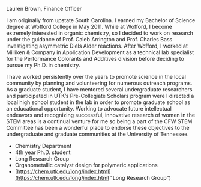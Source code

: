 Lauren Brown, Finance Officer

I am originally from upstate South Carolina. I earned my Bachelor of Science degree at Wofford College in May 2011. While at Wofford, I become extremely interested in organic chemistry, so I decided to work on research under the guidance of Prof. Caleb Arrington and Prof. Charles Bass investigating asymmetric Diels Alder reactions. After Wofford, I worked at Milliken & Company in Application Development as a technical lab specialist for the Performance Colorants and Additives division before deciding to pursue my Ph.D. in chemistry.

I have worked persistently over the years to promote science in the local community by planning and volunteering for numerous outreach programs. As a graduate student, I have mentored several undergraduate researchers and participated in UTK’s Pre-Collegiate Scholars program were I directed a local high school student in the lab in order to promote graduate school as an educational opportunity. Working to advocate future intellectual endeavors and recognizing successful, innovative research of women in the STEM areas is a continual venture for me so being a part of the CFW STEM Committee has been a wonderful place to endorse these objectives to the undergraduate and graduate communities at the University of Tennessee.


- Chemistry Department
- 4th year Ph.D. student
- Long Research Group
- Organometallic catalyst design for polymeric applications
- [https://chem.utk.edu/long/index.html](https://chem.utk.edu/long/index.html "Long Research Group")